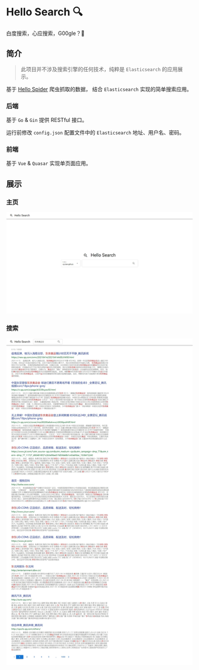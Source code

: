 # Hello Search 🔍
白度搜索，心应搜索，G00gle？🤣

## 简介
> 此项目并不涉及搜索引擎的任何技术，纯粹是 ```Elasticsearch``` 的应用展示。

基于 [Hello Spider](https://github.com/Hansin1997/hellospider) 爬虫抓取的数据，
结合 ```Elasticsearch``` 实现的简单搜索应用。

### 后端
基于 ```Go``` & ```Gin``` 提供 RESTful 接口。

运行前修改 ```config.json``` 配置文件中的 ```Elasticsearch``` 地址、用户名、密码。

### 前端
基于 ```Vue``` & ```Quasar``` 实现单页面应用。

## 展示
### 主页
![主页](docs/img/home.jpeg?raw=true)

### 搜索
![搜索](docs/img/search.jpeg?raw=true)